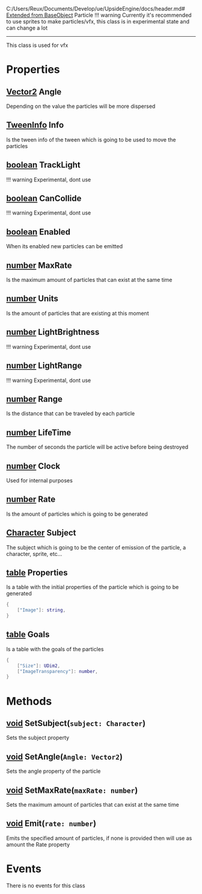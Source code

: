 C:/Users/Reux/Documents/Develop/ue/UpsideEngine/docs/header.md# [Extended from BaseObject](BaseObject.md) Particle 
!!! warning 
  	Currently it's recommended to use sprites to make particles/vfx, this class is in experimental state and can change a lot

  _____
  This class is used for vfx

	 
# Properties

## [Vector2](Vector2.md) Angle
Depending on the value the particles will be more dispersed
  
## [TweenInfo](TweenInfo.md) Info
Is the tween info of the tween which is going to be used to move the particles
  
## [boolean](boolean.md) TrackLight
!!! warning 
  	Experimental, dont use
  
## [boolean](boolean.md) CanCollide
!!! warning 
  	Experimental, dont use
  
## [boolean](boolean.md) Enabled
When its enabled new particles can be emitted
  
## [number](number.md) MaxRate
Is the maximum amount of particles that can exist at the same time
  
## [number](number.md) Units
Is the amount of particles that are existing at this moment
  
## [number](number.md) LightBrightness
!!! warning 
  	Experimental, dont use
  
## [number](number.md) LightRange
!!! warning 
  	Experimental, dont use

## [number](number.md) Range
Is the distance that can be traveled by each particle 
  
## [number](number.md) LifeTime
The number of seconds the particle will be active before being destroyed
  
## [number](number.md) Clock
Used for internal purposes
  
## [number](number.md) Rate
Is the amount of particles which is going to be generated
  
## [Character](Character.md) Subject
The subject which is going to be the center of emission of the particle, a character, sprite, etc...
  
## [table](table.md) Properties 
Is a table with the initial properties of the particle which is going to be generated
   
```lua
{
 	["Image"]: string,
}
```
## [table](table.md) Goals 
Is a table with the goals of the particles
   
```lua
{
 	["Size"]: UDim2,
	["ImageTransparency"]: number,
}
```


# Methods
## [void](https://create.roblox.com/docs/scripting/luau/nil) SetSubject(`subject: Character`) 
 Sets the subject property
	
## [void](https://create.roblox.com/docs/scripting/luau/nil) SetAngle(`Angle: Vector2`) 
 Sets the angle property of the particle
	
## [void](https://create.roblox.com/docs/scripting/luau/nil) SetMaxRate(`maxRate: number`) 
 Sets the maximum amount of particles that can exist at the same time
	
## [void](https://create.roblox.com/docs/scripting/luau/nil) Emit(`rate: number`) 
 Emits the specified amount of particles, if none is provided then will use as amount the Rate property
	


# Events
There is no events for this class


